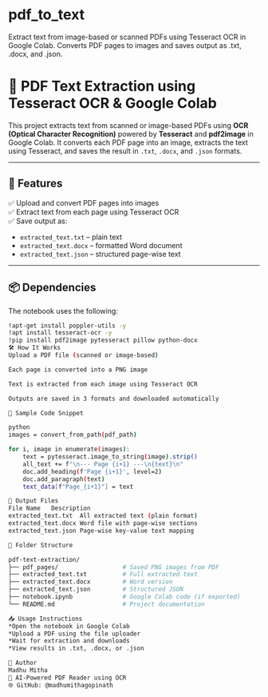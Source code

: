 # pdf_to_text
Extract text from image-based or scanned PDFs using Tesseract OCR in Google Colab. Converts PDF pages to images and saves output as .txt, .docx, and .json.
# 📄 PDF Text Extraction using Tesseract OCR & Google Colab

This project extracts text from scanned or image-based PDFs using **OCR (Optical Character Recognition)** powered by **Tesseract** and **pdf2image** in Google Colab. It converts each PDF page into an image, extracts the text using Tesseract, and saves the result in `.txt`, `.docx`, and `.json` formats.

---

## 🚀 Features

✅ Upload and convert PDF pages into images  
✅ Extract text from each page using Tesseract OCR  
✅ Save output as:
- `extracted_text.txt` – plain text
- `extracted_text.docx` – formatted Word document
- `extracted_text.json` – structured page-wise text

---

## 📦 Dependencies

The notebook uses the following:

```bash
!apt-get install poppler-utils -y
!apt install tesseract-ocr -y
!pip install pdf2image pytesseract pillow python-docx
🛠️ How It Works
Upload a PDF file (scanned or image-based)

Each page is converted into a PNG image

Text is extracted from each image using Tesseract OCR

Outputs are saved in 3 formats and downloaded automatically

🧪 Sample Code Snippet

python
images = convert_from_path(pdf_path)

for i, image in enumerate(images):
    text = pytesseract.image_to_string(image).strip()
    all_text += f"\n--- Page {i+1} ---\n{text}\n"
    doc.add_heading(f'Page {i+1}', level=2)
    doc.add_paragraph(text)
    text_data[f"Page_{i+1}"] = text

📂 Output Files
File Name	Description
extracted_text.txt	All extracted text (plain format)
extracted_text.docx	Word file with page-wise sections
extracted_text.json	Page-wise key-value text mapping

📁 Folder Structure

pdf-text-extraction/
├── pdf_pages/                  # Saved PNG images from PDF
├── extracted_text.txt          # Full extracted text
├── extracted_text.docx         # Word version
├── extracted_text.json         # Structured JSON
├── notebook.ipynb              # Google Colab code (if exported)
└── README.md                   # Project documentation

📥 Usage Instructions
*Open the notebook in Google Colab
*Upload a PDF using the file uploader
*Wait for extraction and downloads
*View results in .txt, .docx, or .json

🙋 Author
Madhu Mitha
📧 AI-Powered PDF Reader using OCR
🌐 GitHub: @madhumithagopinath

